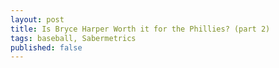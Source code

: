 ```yaml
---
layout: post
title: Is Bryce Harper Worth it for the Phillies? (part 2)
tags: baseball, Sabermetrics
published: false
---
```


